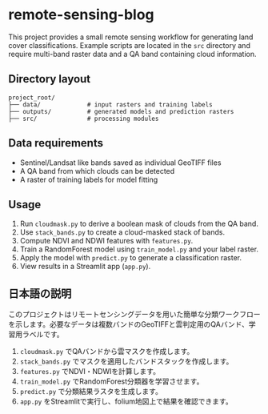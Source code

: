 # remote-sensing-blog

This project provides a small remote sensing workflow for generating land cover classifications. Example scripts are located in the `src` directory and require multi-band raster data and a QA band containing cloud information.

## Directory layout

```
project_root/
├── data/             # input rasters and training labels
├── outputs/          # generated models and prediction rasters
├── src/              # processing modules
```

## Data requirements

- Sentinel/Landsat like bands saved as individual GeoTIFF files
- A QA band from which clouds can be detected
- A raster of training labels for model fitting

## Usage

1. Run `cloudmask.py` to derive a boolean mask of clouds from the QA band.
2. Use `stack_bands.py` to create a cloud-masked stack of bands.
3. Compute NDVI and NDWI features with `features.py`.
4. Train a RandomForest model using `train_model.py` and your label raster.
5. Apply the model with `predict.py` to generate a classification raster.
6. View results in a Streamlit app (`app.py`).

## 日本語の説明

このプロジェクトはリモートセンシングデータを用いた簡単な分類ワークフローを示します。必要なデータは複数バンドのGeoTIFFと雲判定用のQAバンド、学習用ラベルです。

1. `cloudmask.py` でQAバンドから雲マスクを作成します。
2. `stack_bands.py` でマスクを適用したバンドスタックを作成します。
3. `features.py` でNDVI・NDWIを計算します。
4. `train_model.py` でRandomForest分類器を学習させます。
5. `predict.py` で分類結果ラスタを生成します。
6. `app.py` をStreamlitで実行し、folium地図上で結果を確認できます。
